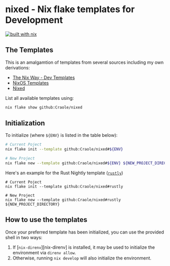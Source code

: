 # nixed - Nix flake templates for Development

[![built with nix](https://builtwithnix.org/badge.svg)](https://builtwithnix.org)

## The Templates
This is an amalgamtion of templates from several sources including my own derivations:

- [The Nix Way - Dev Templates](https://github.com/the-nix-way/dev-templates)
- [NixOS Templates](https://github.com/NixOS/templates)
- [Nixed](./templates)

List all available templates using:

```sh
nix flake show github:Craole/nixed
```

## Initialization

To initialize (where `${ENV}` is listed in the table below):

```sh
# Current Poject
nix flake init --template github:Craole/nixed#${ENV}

# New Project
nix flake new --template github:Craole/nixed#${ENV} ${NEW_PROJECT_DIRECTORY}
```

Here's an example for the Rust Nightly template ([`rustly`](./templates/rustly))

```shell
# Current Poject
nix flake init --template github:Craole/nixed#rustly

# New Project
nix flake new --template github:Craole/nixed#rustly ${NEW_PROJECT_DIRECTORY}
```

## How to use the templates

Once your preferred template has been initialized, you can use the provided shell in two ways:

1. If [`nix-direnv`][nix-direnv] is installed, it may be used to initialize the environment via `direnv allow`.
2. Otherwise, running `nix develop` will also initialize the environment.
